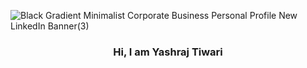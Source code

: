 ![Black Gradient Minimalist Corporate Business Personal Profile New LinkedIn Banner(3)](https://github.com/user-attachments/assets/2c3e457d-74a2-4362-b432-3b8e011bc976)
<div align="center">
<h3>Hi, I am Yashraj Tiwari</h3>
</div>
